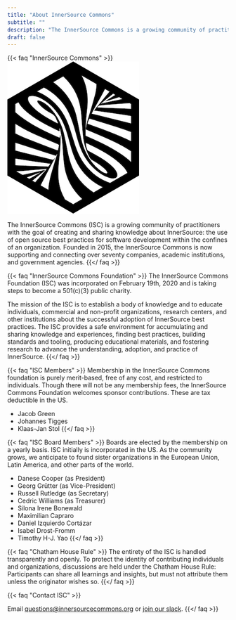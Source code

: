 ```yaml
---
title: "About InnerSource Commons"
subtitle: ""
description: "The InnerSource Commons is a growing community of practitioners with the goal of creating and sharing knowledge about InnerSource."
draft: false
---
```



{{< faq "InnerSource Commons" >}}
![InnerSource Commons Logo](images/logo.png)

The InnerSource Commons (ISC) is a growing community of practitioners with the goal of creating and sharing knowledge about InnerSource: the use of open source best practices for software development within the confines of an organization. Founded in 2015, the InnerSource Commons is now supporting and connecting over seventy companies, academic institutions, and government agencies.
{{</ faq >}}

{{< faq "InnerSource Commons Foundation" >}}
The InnerSource Commons Foundation (ISC) was incorporated on February 19th, 2020 and is taking steps to become a 501(c)(3) public charity.

The mission of the ISC is to establish a body of knowledge and to educate individuals, commercial and non-profit organizations, research centers, and other institutions about the successful adoption of InnerSource best practices. The ISC provides a safe environment for accumulating and sharing knowledge and experiences, finding best practices, building standards and tooling, producing educational materials, and fostering research to advance the understanding, adoption, and practice of InnerSource.
{{</ faq >}}

{{< faq "ISC Members" >}}
Membership in the InnerSource Commons foundation is purely merit-based, free of any cost, and restricted to individuals. Though there will not be any membership fees, the InnerSource Commons Foundation welcomes sponsor contributions. These are tax deductible in the US.

* Jacob Green
* Johannes Tigges
* Klaas-Jan Stol
{{</ faq >}}

{{< faq "ISC Board Members" >}}
Boards are elected by the membership on a yearly basis. ISC initially is incorporated in the US. As the community grows, we anticipate to found sister organizations in the European Union, Latin America, and other parts of the world.

* Danese Cooper (as President)
* Georg Grütter (as Vice-President)
* Russell Rutledge (as Secretary)
* Cedric Williams (as Treasurer)
* Silona Irene Bonewald
* Maximilian Capraro
* Daniel Izquierdo Cortázar
* Isabel Drost-Fromm
* Timothy H-J. Yao
{{</ faq >}}

{{< faq "Chatham House Rule" >}}
The entirety of the ISC is handled transparently and openly. To protect the identity of contributing individuals and organizations, discussions are held under the Chatham House Rule: Participants can share all learnings and insights, but must not attribute them unless the originator wishes so.
{{</ faq >}}

{{< faq "Contact ISC" >}}
<span class="h1"><i class="ti-email"></i></span>

Email questions@innersourcecommons.org or [join our slack](/slack).
{{</ faq >}}
